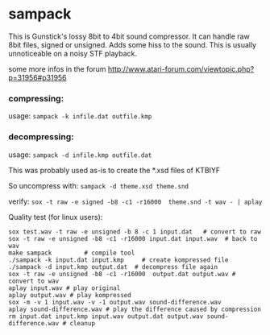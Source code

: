 sampack
=======
This is Gunstick's lossy 8bit to 4bit sound compressor.
It can handle raw 8bit files, signed or unsigned.
Adds some hiss to the sound. This is usually unnoticeable
on a noisy STF playback.

some more infos in the forum
http://www.atari-forum.com/viewtopic.php?p=31956#p31956

### compressing:

usage: `sampack -k infile.dat outfile.kmp`

### decompressing:

usage: `sampack -d infile.kmp outfile.dat`

This was probably used as-is to create the *.xsd files of KTBIYF

So uncompress with: `sampack -d theme.xsd theme.snd`

verify: `sox -t raw -e signed -b8 -c1 -r16000  theme.snd -t wav - | aplay`

Quality test (for linux users):

    sox test.wav -t raw -e unsigned -b 8 -c 1 input.dat   # convert to raw
    sox -t raw -e unsigned -b8 -c1 -r16000 input.dat input.wav  # back to wav
    make sampack         # compile tool
    ./sampack -k input.dat input.kmp     # create kompressed file
    ./sampack -d input.kmp output.dat  # decompress file again
    sox -t raw -e unsigned -b8 -c1 -r16000  output.dat output.wav # convert to wav
    aplay input.wav # play original
    aplay output.wav # play kompressed
    sox -m -v 1 input.wav -v -1 output.wav sound-difference.wav
    aplay sound-difference.wav # play the difference caused by compression
    rm input.dat input.kmp input.wav output.dat output.wav sound-difference.wav # cleanup



